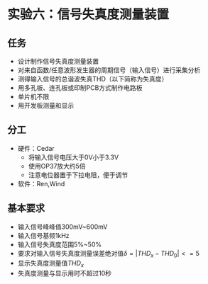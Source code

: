 # 实验六：信号失真度测量装置

## 任务

- 设计制作信号失真度测量装置
- 对来自函数/任意波形发生器的周期信号（输入信号）进行采集分析
- 测得输入信号的总谐波失真THD（以下简称为失真度）
- 用多孔板、连孔板或印制PCB方式制作电路板
- 单片机不限
- 用开发板测量和显示

## 分工

- 硬件：Cedar
    - 将输入信号电压大于0V小于3.3V
    - 使用OP37放大约5倍
    - 注意电位器置于下拉电阻，便于调节
- 软件：Ren,Wind

## 基本要求

- 输入信号峰峰值300mV~600mV
- 输入信号基频1kHz
- 输入信号失真度范围5%~50%
- 要求对输入信号失真度测量误差绝对值$\delta=|THD_x-THD_0|<=5%$
- 显示失真度测量值$THD_x$
- 失真度测量与显示用时不超过10秒
